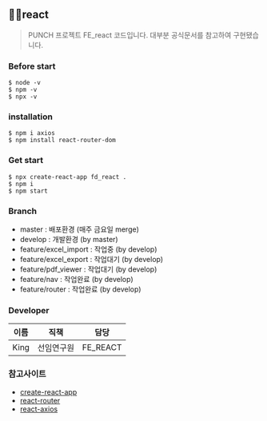 ## :raising_hand_man:react

> PUNCH 프로젝트 FE_react 코드입니다. 대부분 공식문서를 참고하여 구현됐습니다.




### Before start
```
$ node -v
$ npm -v
$ npx -v
```


### installation
```
$ npm i axios
$ npm install react-router-dom
```



### Get start

```
$ npx create-react-app fd_react .
$ npm i
$ npm start
```





### Branch

- master                :     배포환경   (매주 금요일 merge)
- develop               :     개발환경   (by master)
- feature/excel_import  :     작업중     (by develop)
- feature/excel_export  :     작업대기   (by develop)
- feature/pdf_viewer    :     작업대기   (by develop)
- feature/nav           :     작업완료   (by develop)
- feature/router        :     작업완료   (by develop)





### Developer

| 이름 | 직책       | 담당     |
| ---- | ---------- | -------- |
| King | 선임연구원 | FE_REACT |



### 참고사이트
- [create-react-app](https://ko.reactjs.org/docs/create-a-new-react-app.html#create-react-app)
- [react-router](https://reactrouter.com/web/api/Hooks)
- [react-axios](https://www.npmjs.com/package/react-axios)

